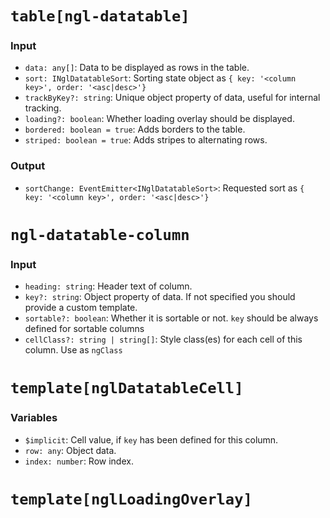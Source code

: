 # `table[ngl-datatable]`

### Input

  * `data: any[]`: Data to be displayed as rows in the table.
  * `sort: INglDatatableSort`: Sorting state object as `{ key: '<column key>', order: '<asc|desc>'}`
  * `trackByKey?: string`: Unique object property of data, useful for internal tracking.
  * `loading?: boolean`: Whether loading overlay should be displayed.
  * `bordered: boolean = true`: Adds borders to the table.
  * `striped: boolean = true`: Adds stripes to alternating rows.

### Output

  * `sortChange: EventEmitter<INglDatatableSort>`: Requested sort as `{ key: '<column key>', order: '<asc|desc>'}`

# `ngl-datatable-column`

### Input

  * `heading: string`: Header text of column.
  * `key?: string`: Object property of data. If not specified you should provide a custom template.
  * `sortable?: boolean`: Whether it is sortable or not. `key` should be always defined for sortable columns
  * `cellClass?: string | string[]`: Style class(es) for each cell of this column. Use as `ngClass`

# `template[nglDatatableCell]`

### Variables

  * `$implicit`: Cell value, if `key` has been defined for this column.
  * `row: any`: Object data.
  * `index: number`: Row index.

# `template[nglLoadingOverlay]`
